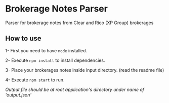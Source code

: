 # Brokerage Notes Parser
Parser for brokerage notes from Clear and Rico (XP Group) brokerages

## How to use
1- First you need to have `node` installed.

2- Execute `npm install` to install dependencies.

3- Place your brokerages notes inside input directory. (read the readme file)

4- Execute `npm start` to run.

*Output file should be at root application's directory under name of 'output.json'*
